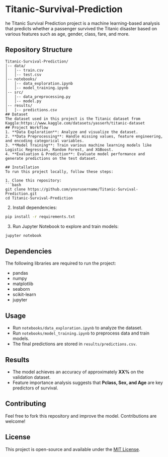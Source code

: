 # Titanic-Survival-Prediction
he Titanic Survival Prediction project is a machine learning-based analysis that predicts whether a passenger survived the Titanic disaster based on various features such as age, gender, class, fare, and more. 
## Repository Structure
```
Titanic-Survival-Prediction/
│-- data/
│   │-- train.csv
│   │-- test.csv
│-- notebooks/
│   │-- data_exploration.ipynb
│   │-- model_training.ipynb
│-- src/
│   │-- data_preprocessing.py
│   │-- model.py
│-- results/
│   │-- predictions.csv
## Dataset
The dataset used in this project is the Titanic dataset from Kaggle:https://www.kaggle.com/datasets/yasserh/titanic-dataset
## Project Workflow
1. **Data Exploration**: Analyze and visualize the dataset.
2. **Data Preprocessing**: Handle missing values, feature engineering, and encoding categorical variables.
3. **Model Training**: Train various machine learning models like Logistic Regression, Random Forest, and XGBoost.
4. **Evaluation & Prediction**: Evaluate model performance and generate predictions on the test dataset.

## Installation
To run this project locally, follow these steps:

1. Clone this repository:
```bash
git clone https://github.com/yourusername/Titanic-Survival-Prediction.git
cd Titanic-Survival-Prediction
```
2. Install dependencies:
```bash
pip install -r requirements.txt
```
3. Run Jupyter Notebook to explore and train models:
```bash
jupyter notebook
```
## Dependencies
The following libraries are required to run the project:
- pandas
- numpy
- matplotlib
- seaborn
- scikit-learn
- jupyter

## Usage
- Run `notebooks/data_exploration.ipynb` to analyze the dataset.
- Run `notebooks/model_training.ipynb` to preprocess data and train models.
- The final predictions are stored in `results/predictions.csv`.

## Results
- The model achieves an accuracy of approximately **XX%** on the validation dataset.
- Feature importance analysis suggests that **Pclass, Sex, and Age** are key predictors of survival.

## Contributing
Feel free to fork this repository and improve the model. Contributions are welcome!

## License
This project is open-source and available under the [MIT License](LICENSE).
